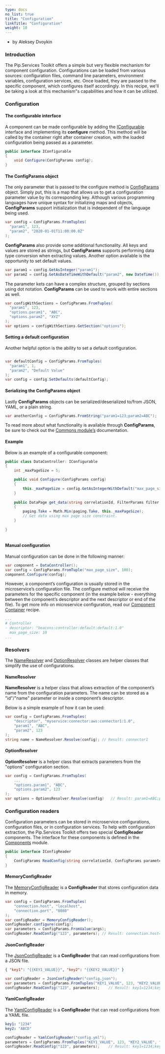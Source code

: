 ```yaml
---
type: docs
no_list: true
title: "Configuration"
linkTitle: "Configuration"
weight: 10
---
```


- by Aleksey Dvoykin

### Introduction

The Pip.Services Toolkit offers a simple but very flexible mechanism for component configuration. Configurations can be loaded from various sources: configuration files, command line parameters, environment variables, configuration services, etc. Once loaded, they are passed to the specific component, which configures itself accordingly. In this recipe, we'll be taking a look at this mechanism"s capabilities and how it can be utilized.

### Configuration

#### The configurable interface

A component can be made configurable by adding the [IConfigurable](../../commons/config/iconfigurable/) interface and implementing its **configure** method. This method will be called by the container right after container creation, with the loaded configuration being passed as a parameter.

```cs
public interface IConfigurable
{
  	void Configure(ConfigParams config);
}
```

#### The ConfigParams object

The only parameter that is passed to the configure method is [ConfigParams](../../commons/config/config_params/) object. Simply put, this is a map that allows us to get a configuration parameter value by its corresponding key. Although various programming languages have unique syntax for initializing maps and objects, **ConfigParams** support initialization that is independent of the language being used.

```cs
var config = ConfigParams.FromTuples(
  "param1", 123,
  "param2", "2020-01-01T11:00:00.0Z"
);
```

**ConfigParams** also provide some additional functionality. All keys and values are stored as strings, but **ConfigParams** supports performing data type conversion when extracting values. Another option available is the opportunity to set default values.

```cs
var param1 = config.GetAsInteger("param1");
var param2 = config.GetAsDateTimeWithDefault("param2", new DateTime());
```

The parameter kets can have a complex structure, grouped by sections using dot notation. **ConfigParams** can be used to work with entire sections as well.

```cs
var configWithSections = ConfigParams.FromTuples(
  "param1", 123,
  "options.param1", "ABC",
  "options.param2", "XYZ"
);
var options = configWithSections.GetSection("options");
```
#### Setting a default configuration

Another helpful option is the ability to set a default configuration.

```cs

var defaultConfig = ConfigParams.FromTuples(
  "param1", 1,
  "param2", "Default Value"
);
var config = config.SetDefaults(defaultConfig);
```

#### Serializing the ConfigParams object

Lastly **ConfigParams** objects can be serialized/deserialized to/from JSON, YAML, or a plain string.

```cs
var anotherConfig = ConfigParams.FromString("param1=123;param2=ABC");
```

To read more about what functionality is available through **ConfigParams**, be sure to check out the [Commons module’s](../../commons) documentation. 

#### Example

Below is an example of a configurable component:

```cs
public class DataController: IConfigurable
{
	int _maxPageSize = 5;

   	public void Configure(ConfigParams config)
   	{
		this._maxPageSize = config.GetAsIntegerWithDefault("max_page_size", this._maxPageSize);
   	}
		
   	public DataPage get_data(string correlationId, FilterParams filter, PagingParams paging)
   	{
		paging.Take = Math.Min(paging.Take, this._maxPageSize);
		// Get data using max page size constraint.
   	}
	        
}
   

```

#### Manual configuration

Manual configuration can be done in the following manner:

```cs
var component = DataController();
var config = ConfigParams.FromTuple("max_page_size", 100);
component.Configure(config);

```

However, a component’s configuration is usually stored in the microservice’s configuration file. The configure method will receive the parameters for the specific component (in the example below - everything between the component’s descriptor and the next descriptor or end of the file). To get more info on microservice configuration, read our [Component Container](../component_container) recipe. 

```yml
...
# Controller
- descriptor: "beacons:controller:default:default:1.0"
  max_page_size: 10
...

```

### Resolvers

The [NameResolver](../../commons/config/name_resolver/) and [OptionResolver](../../commons/config/option_resolver/) classes are helper classes that simplify the use of configurations. 

#### NameResolver

**NameResolver** is a helper class that allows extraction of the component’s name from the configuration parameters. The name can be stored as a "id"/"name" parameter or inside a component’s descriptor.

Below is a simple example of how it can be used:

```cs
var config = ConfigParams.FromTuples(
	"descriptor", "myservice:connector:aws:connector1:1.0",
	"param1", "ABC",
	"param2", 123
);
string name = NameResolver.Resolve(config); // Result: connector1

```

#### OptionResolver

**OptionResolver** is a helper class that extracts parameters from the "options" configuration section.

```cs
var config = ConfigParams.FromTuples(
    ...
	"options.param1", "ABC",
	"options.param2", 123
);
var options = OptionsResolver.Resolve(config)   // Result: param1=ABC;param2=123
```

### Configuration readers

Configuration parameters can be stored in microservice configurations, configuration files, or in configuration services. To help with configuration extraction, the Pip.Services Toolkit offers two special **ConfigReader** components. The interface for these components is defined in the [Components](../../components) module.

```cs
public interface IConfigReader
{
    ConfigParams ReadConfig(string correlationId, ConfigParams parameters);
}


```

#### MemoryConfigReader

The [MemoryConfigReader](../../components/config/memory_config_reader/) is a **ConfigReader** that stores configuration data in memory.

```cs
var config = ConfigParams.FromTuples(
	"connection.host", "localhost",
	"connection.port", "8080"
);
var configReader = MemoryConfigReader();
configReader.configure(config);
var parameters = ConfigParams.FromValue(args);
configReader.ReadConfig("123", parameters); // Result: connection.host=localhost;connection.port=8080

```

#### JsonConfigReader

The [JsonConfigReader](../../components/config/json_config_reader/) is a **ConfigReader** that can read configurations from a JSON file.

```json
{ "key1": "{{KEY1_VALUE}}", "key2": "{{KEY2_VALUE}}" }
```

```cs
var configReader = JsonConfigReader("config.json");
var parameters = ConfigParams.FromTuples("KEY1_VALUE", 123, "KEY2_VALUE", "ABC");
configReader.ReadConfig("123", parameters);    // Result: key1=1234;key2=ABCD

```

#### YamlConfigReader

The [YamlConfigReader](../../components/config/yaml_config_reader/) is a **ConfigReader** that can read configurations from a YAML file.

```yml
key1: "1234"
key2: "ABCD"
```

```cs
configReader = YamlConfigReader("config.yml");
parameters = ConfigParams.FromTuples("KEY1_VALUE", 123, "KEY2_VALUE", "ABC");;
configReader.ReadConfig("123", parameters);    // Result: key1=1234;key2=ABCD
```




